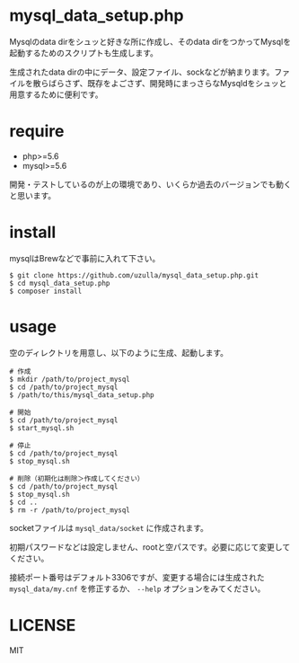 # mysql_data_setup.php

Mysqlのdata dirをシュッと好きな所に作成し、そのdata dirをつかってMysqlを起動するためのスクリプトも生成します。

生成されたdata dirの中にデータ、設定ファイル、sockなどが納まります。ファイルを散らばらさず、既存をよごさず、開発時にまっさらなMysqldをシュッと用意するために便利です。

# require

- php>=5.6
- mysql>=5.6

開発・テストしているのが上の環境であり、いくらか過去のバージョンでも動くと思います。

# install

mysqlはBrewなどで事前に入れて下さい。

```
$ git clone https://github.com/uzulla/mysql_data_setup.php.git
$ cd mysql_data_setup.php
$ composer install
```

# usage

空のディレクトリを用意し、以下のように生成、起動します。

```
# 作成
$ mkdir /path/to/project_mysql
$ cd /path/to/project_mysql
$ /path/to/this/mysql_data_setup.php

# 開始
$ cd /path/to/project_mysql
$ start_mysql.sh

# 停止
$ cd /path/to/project_mysql
$ stop_mysql.sh

# 削除（初期化は削除＞作成してください）
$ cd /path/to/project_mysql
$ stop_mysql.sh
$ cd ..
$ rm -r /path/to/project_mysql
```

socketファイルは `mysql_data/socket` に作成されます。

初期パスワードなどは設定しません、rootと空パスです。必要に応じて変更してください。

接続ポート番号はデフォルト3306ですが、変更する場合には生成された `mysql_data/my.cnf` を修正するか、 `--help` オプションをみてください。

# LICENSE

MIT
